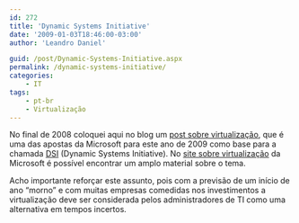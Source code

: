 ```yaml
---
id: 272
title: 'Dynamic Systems Initiative'
date: '2009-01-03T18:46:00-03:00'
author: 'Leandro Daniel'

guid: /post/Dynamic-Systems-Initiative.aspx
permalink: /dynamic-systems-initiative/
categories:
    - IT
tags:
    - pt-br
    - Virtualização
---
```


No final de 2008 coloquei aqui no blog um [post sobre virtualização](/blog/category/Virtualizacao), que é uma das apostas da Microsoft para este ano de 2009 como base para a chamada [DSI](http://www.microsoft.com/business/dsi/default.mspx) (Dynamic Systems Initiative). No [site sobre virtualização](http://www.microsoft.com/brasil/servidores/virtualizacao/resources.mspx) da Microsoft é possível encontrar um amplo material sobre o tema.

Acho importante reforçar este assunto, pois com a previsão de um início de ano “morno” e com muitas empresas comedidas nos investimentos a virtualização deve ser considerada pelos administradores de TI como uma alternativa em tempos incertos.
